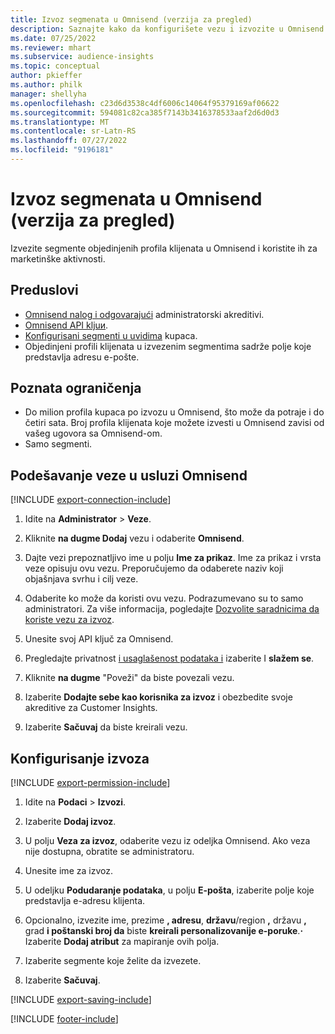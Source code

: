 ```yaml
---
title: Izvoz segmenata u Omnisend (verzija za pregled)
description: Saznajte kako da konfigurišete vezu i izvozite u Omnisend.
ms.date: 07/25/2022
ms.reviewer: mhart
ms.subservice: audience-insights
ms.topic: conceptual
author: pkieffer
ms.author: philk
manager: shellyha
ms.openlocfilehash: c23d6d3538c4df6006c14064f95379169af06622
ms.sourcegitcommit: 594081c82ca385f7143b3416378533aaf2d6d0d3
ms.translationtype: MT
ms.contentlocale: sr-Latn-RS
ms.lasthandoff: 07/27/2022
ms.locfileid: "9196181"
---
```

# <a name="export-segments-to-omnisend-preview"></a>Izvoz segmenata u Omnisend (verzija za pregled)

Izvezite segmente objedinjenih profila klijenata u Omnisend i koristite ih za marketinške aktivnosti.

## <a name="prerequisites"></a>Preduslovi

- [Omnisend nalog i odgovarajući](https://www.omnisend.com/) administratorski akreditivi.
- [Omnisend API kljuи](https://support.omnisend.com/en/articles/1061890-generating-api-key).
- [Konfigurisani segmenti u uvidima](segments.md) kupaca.
- Objedinjeni profili klijenata u izvezenim segmentima sadrže polje koje predstavlja adresu e-pošte.

## <a name="known-limitations"></a>Poznata ograničenja

- Do milion profila kupaca po izvozu u Omnisend, što može da potraje i do četiri sata. Broj profila klijenata koje možete izvesti u Omnisend zavisi od vašeg ugovora sa Omnisend-om.
- Samo segmenti.

## <a name="set-up-connection-to-omnisend"></a>Podešavanje veze u usluzi Omnisend

[!INCLUDE [export-connection-include](includes/export-connection-admn.md)]

1. Idite na **Administrator** > **Veze**.

1. Kliknite **na dugme Dodaj** vezu i odaberite **Omnisend**.

1. Dajte vezi prepoznatljivo ime u polju **Ime za prikaz**. Ime za prikaz i vrsta veze opisuju ovu vezu. Preporučujemo da odaberete naziv koji objašnjava svrhu i cilj veze.

1. Odaberite ko može da koristi ovu vezu. Podrazumevano su to samo administratori. Za više informacija, pogledajte [Dozvolite saradnicima da koriste vezu za izvoz](connections.md#allow-contributors-to-use-a-connection-for-exports).

1. Unesite svoj API ključ za Omnisend.

1. Pregledajte privatnost [i usaglašenost podataka i](connections.md#data-privacy-and-compliance) izaberite I **slažem se**.

1. Kliknite **na dugme** "Poveži" da biste povezali vezu.

1. Izaberite **Dodajte sebe kao korisnika za izvoz** i obezbedite svoje akreditive za Customer Insights.

1. Izaberite **Sačuvaj** da biste kreirali vezu.

## <a name="configure-an-export"></a>Konfigurisanje izvoza

[!INCLUDE [export-permission-include](includes/export-permission.md)]

1. Idite na **Podaci** > **Izvozi**.

1. Izaberite **Dodaj izvoz**.

1. U polju **Veza za izvoz**, odaberite vezu iz odeljka Omnisend. Ako veza nije dostupna, obratite se administratoru.

1. Unesite ime za izvoz.

1. U odeljku **Podudaranje podataka**, u polju **E-pošta**, izaberite polje koje predstavlja e-adresu klijenta.

1. Opcionalno, izvezite ime, prezime **, adresu**, **državu**/region **,** državu **,** grad **i poštanski broj da** biste **kreirali personalizovanije e-poruke**.**·** Izaberite **Dodaj atribut** za mapiranje ovih polja.

1. Izaberite segmente koje želite da izvezete.

1. Izaberite **Sačuvaj**.

[!INCLUDE [export-saving-include](includes/export-saving.md)]

[!INCLUDE [footer-include](includes/footer-banner.md)]
